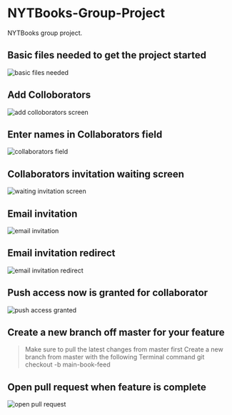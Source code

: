 # NYTBooks-Group-Project

NYTBooks group project.

## Basic files needed to get the project started
![basic files needed](https://user-images.githubusercontent.com/1819208/73835949-50ab4400-47dc-11ea-8d2f-a659862a056c.png)

## Add Colloborators
![add colloborators screen](https://user-images.githubusercontent.com/1819208/73836245-d3340380-47dc-11ea-81e1-d109160f2d64.png)

## Enter names in Collaborators field 
![collaborators field](https://user-images.githubusercontent.com/1819208/73843354-7f311b00-47ec-11ea-85ea-7110f2686a43.png)

## Collaborators invitation waiting screen 
![waiting invitation screen](https://user-images.githubusercontent.com/1819208/73843412-9a9c2600-47ec-11ea-9a7e-8b4c5f225ccf.png)

## Email invitation 
![email invitation](https://user-images.githubusercontent.com/1819208/73843449-adaef600-47ec-11ea-9746-62bb0d988277.png)

## Email invitation redirect 
![email invitation redirect](https://user-images.githubusercontent.com/1819208/73843478-bc95a880-47ec-11ea-8d91-434f9c30f8a3.png)

## Push access now is granted for collaborator
![push access granted](https://user-images.githubusercontent.com/1819208/73843515-cae3c480-47ec-11ea-81ef-bc6cfbabb696.png)

## Create a new branch off master for your feature 
> Make sure to pull the latest changes from master first
> Create a new branch from master with the following Terminal command
> git checkout -b main-book-feed

## Open pull request when feature is complete
![open pull request](https://user-images.githubusercontent.com/1819208/73843553-dcc56780-47ec-11ea-9531-53027586ef9f.png)
